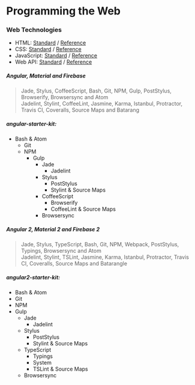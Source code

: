 # Programming the Web

### Web Technologies
* HTML: [Standard](https://www.w3.org/TR/html51/) / [Reference](https://developer.mozilla.org/en-US/docs/Web/HTML/Reference)
* CSS: [Standard](https://www.w3.org/Style/CSS/current-work) / [Reference](https://developer.mozilla.org/en-US/docs/Web/CSS/Reference)
* JavaScript: [Standard](http://www.ecma-international.org/ecma-262/6.0/) / [Reference](https://developer.mozilla.org/en-US/docs/Web/JavaScript/Reference)
* Web API: [Standard](https://www.w3.org/TR/#tr_Javascript_APIs) / [Reference](https://github.com/Shyam-Chen/Web-Cheat-Sheet/blob/master/Web-API-Reference.md)

##### Angular, Material and Firebase
> Jade, Stylus, CoffeeScript, Bash, Git, NPM, Gulp, PostStylus, Browserify, Browsersync and Atom<br>
> Jadelint, Stylint, CoffeeLint, Jasmine, Karma, Istanbul, Protractor, Travis CI, Coveralls, Source Maps and Batarang

##### angular-starter-kit:
* Bash & Atom
  * Git
  * NPM
    * Gulp
      * Jade
        * Jadelint
      * Stylus
        * PostStylus
        * Stylint & Source Maps
      * CoffeeScript
        * Browserify
        * CoffeeLint & Source Maps
      * Browsersync

##### Angular 2, Material 2 and Firebase 2
> Jade, Stylus, TypeScript, Bash, Git, NPM, Webpack, PostStylus, Typings, Browsersync and Atom<br>
> Jadelint, Stylint, TSLint, Jasmine, Karma, Istanbul, Protractor, Travis CI, Coveralls, Source Maps and Batarangle

##### angular2-starter-kit:
* Bash & Atom
* Git
* NPM
* Gulp
  * Jade
    * Jadelint
  * Stylus
    * PostStylus
    * Stylint & Source Maps
  * TypeScript
    * Typings
    * System
    * TSLint & Source Maps
  * Browsersync
